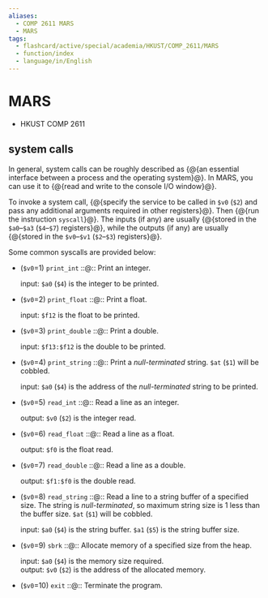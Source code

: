 ```yaml
---
aliases:
  - COMP 2611 MARS
  - MARS
tags:
  - flashcard/active/special/academia/HKUST/COMP_2611/MARS
  - function/index
  - language/in/English
---
```


# MARS

- HKUST COMP 2611

## system calls

In general, system calls can be roughly described as {@{an essential interface between a process and the operating system}@}. In MARS, you can use it to {@{read and write to the console I/O window}@}. <!--SR:!2025-06-01,58,310!2025-06-03,60,310-->

To invoke a system call, {@{specify the service to be called in `$v0` \(`$2`\) and pass any additional arguments required in other registers}@}. Then {@{run the instruction `syscall`}@}. The inputs \(if any\) are usually {@{stored in the `$a0`–`$a3` \(`$4`–`$7`\) registers}@}, while the outputs \(if any\) are usually {@{stored in the `$v0`–`$v1` \(`$2`–`$3`\) registers}@}. <!--SR:!2025-06-11,65,310!2025-06-06,63,310!2025-06-10,64,310!2025-06-12,66,310-->

Some common syscalls are provided below:

- \(`$v0`=1\) `print_int` ::@:: Print an integer. <p> input: `$a0` \(`$4`\) is the integer to be printed. <!--SR:!2025-06-03,60,310!2025-05-19,47,290-->
- \(`$v0`=2\) `print_float` ::@:: Print a float. <p> input: `$f12` is the float to be printed. <!--SR:!2025-06-02,59,310!2025-05-24,47,290-->
- \(`$v0`=3\) `print_double` ::@:: Print a double. <p> input: `$f13:$f12` is the double to be printed. <!--SR:!2025-06-10,64,310!2025-06-01,58,310-->
- \(`$v0`=4\) `print_string` ::@:: Print a _null-terminated_ string. `$at` \(`$1`\) will be cobbled. <p> input: `$a0` \(`$4`\) is the address of the _null-terminated_ string to be printed. <!--SR:!2025-06-13,67,310!2025-06-11,65,310-->
- \(`$v0`=5\) `read_int` ::@:: Read a line as an integer. <p> output: `$v0` \(`$2`\) is the integer read. <!--SR:!2025-06-01,58,310!2025-06-01,58,310-->
- \(`$v0`=6\) `read_float` ::@:: Read a line as a float. <p> output: `$f0` is the float read. <!--SR:!2025-05-17,43,290!2025-05-25,48,290-->
- \(`$v0`=7\) `read_double` ::@:: Read a line as a double. <p> output: `$f1:$f0` is the double read. <!--SR:!2025-06-04,61,310!2025-06-01,58,310-->
- \(`$v0`=8\) `read_string` ::@:: Read a line to a string buffer of a specified size. The string is _null-terminated_, so maximum string size is 1 less than the buffer size. `$at` \(`$1`\) will be cobbled. <p> input: `$a0` \(`$4`\) is the string buffer. `$a1` \(`$5`\) is the string buffer size. <!--SR:!2025-05-15,43,290!2025-05-15,43,290-->
- \(`$v0`=9\) `sbrk` ::@:: Allocate memory of a specified size from the heap. <p> input: `$a0` \(`$4`\) is the memory size required. <br/> output: `$v0` \(`$2`\) is the address of the allocated memory. <!--SR:!2025-06-02,59,310!2025-06-05,62,310-->
- \(`$v0`=10\) `exit` ::@:: Terminate the program. <!--SR:!2025-05-17,43,290!2025-06-01,58,310-->
